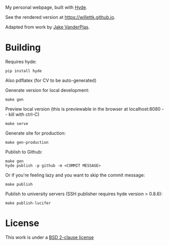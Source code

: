 My personal webpage, built with [Hyde](http://hyde.github.io/).

See the rendered version at https://willettk.github.io.

Adapted from work by [Jake VanderPlas](https://github.com/jakevdp/website).

Building
========
Requires hyde:

    pip install hyde

Also pdflatex (for CV to be auto-generated)

Generate version for local development:

    make gen

Preview local version
(this is previewable in the browser at localhost:8080 -- kill with ctrl-C)

    make serve

Generate site for production:

    make gen-production

Publish to Github:

    make gen
    hyde publish -p github -m <COMMIT MESSAGE>
    
Or if you're feeling lazy and you want to skip the commit message:

    make publish

Publish to university servers (SSH publisher requires hyde version > 0.8.6):

    make publish-lucifer

License
=======
This work is under a [BSD 2-clause license](http://opensource.org/licenses/BSD-2-Clause)

